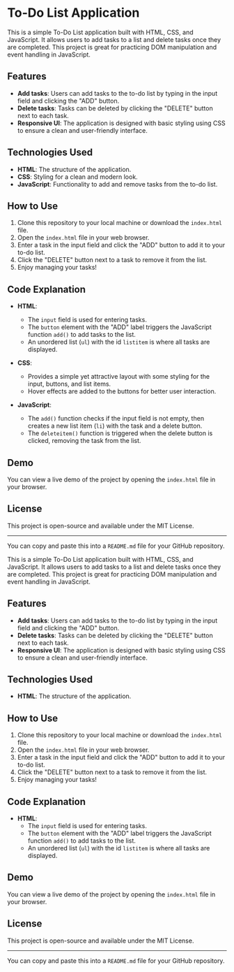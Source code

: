 

# To-Do List Application

This is a simple To-Do List application built with HTML, CSS, and JavaScript. It allows users to add tasks to a list and delete tasks once they are completed. This project is great for practicing DOM manipulation and event handling in JavaScript.

## Features
- **Add tasks**: Users can add tasks to the to-do list by typing in the input field and clicking the "ADD" button.
- **Delete tasks**: Tasks can be deleted by clicking the "DELETE" button next to each task.
- **Responsive UI**: The application is designed with basic styling using CSS to ensure a clean and user-friendly interface.

## Technologies Used
- **HTML**: The structure of the application.
- **CSS**: Styling for a clean and modern look.
- **JavaScript**: Functionality to add and remove tasks from the to-do list.

## How to Use

1. Clone this repository to your local machine or download the `index.html` file.
2. Open the `index.html` file in your web browser.
3. Enter a task in the input field and click the "ADD" button to add it to your to-do list.
4. Click the "DELETE" button next to a task to remove it from the list.
5. Enjoy managing your tasks!

## Code Explanation

- **HTML**:
    - The `input` field is used for entering tasks.
    - The `button` element with the "ADD" label triggers the JavaScript function `add()` to add tasks to the list.
    - An unordered list (`ul`) with the id `listitem` is where all tasks are displayed.
  
- **CSS**:
    - Provides a simple yet attractive layout with some styling for the input, buttons, and list items.
    - Hover effects are added to the buttons for better user interaction.

- **JavaScript**:
    - The `add()` function checks if the input field is not empty, then creates a new list item (`li`) with the task and a delete button.
    - The `deleteitem()` function is triggered when the delete button is clicked, removing the task from the list.

## Demo
You can view a live demo of the project by opening the `index.html` file in your browser.

## License
This project is open-source and available under the MIT License.

---

You can copy and paste this into a `README.md` file for your GitHub repository.

This is a simple To-Do List application built with HTML, CSS, and JavaScript. It allows users to add tasks to a list and delete tasks once they are completed. This project is great for practicing DOM manipulation and event handling in JavaScript.

## Features
- **Add tasks**: Users can add tasks to the to-do list by typing in the input field and clicking the "ADD" button.
- **Delete tasks**: Tasks can be deleted by clicking the "DELETE" button next to each task.
- **Responsive UI**: The application is designed with basic styling using CSS to ensure a clean and user-friendly interface.

## Technologies Used
- **HTML**: The structure of the application.


## How to Use

1. Clone this repository to your local machine or download the `index.html` file.
2. Open the `index.html` file in your web browser.
3. Enter a task in the input field and click the "ADD" button to add it to your to-do list.
4. Click the "DELETE" button next to a task to remove it from the list.
5. Enjoy managing your tasks!

## Code Explanation

- **HTML**:
    - The `input` field is used for entering tasks.
    - The `button` element with the "ADD" label triggers the JavaScript function `add()` to add tasks to the list.
    - An unordered list (`ul`) with the id `listitem` is where all tasks are displayed.
  


## Demo
You can view a live demo of the project by opening the `index.html` file in your browser.

## License
This project is open-source and available under the MIT License.

---

You can copy and paste this into a `README.md` file for your GitHub repository.
